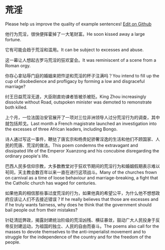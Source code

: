# 荒淫

Please help us improve the quality of example sentences! [Edit on Github](https://github.com/jiyushe/jiyu-example-sentence-source/blob/main/chinese/huangyin.md)

<p><span class="chinese">他行为荒淫，很快便挥霍掉了一大笔财富。</span><span class="english">He soon kissed away a large fortune.</span></p>

<p><span class="chinese">它有可能会趋于荒淫和滥用。</span><span class="english">It can be subject to excesses and abuse.</span></p>

<p><span class="chinese">这一幕让人想起古罗马荒淫的狂欢宴会。</span><span class="english">It was reminiscent of a scene from a Roman orgy.</span></p>

<p><span class="chinese">你存心拿玷辱门庭的婚姻来把忤逆和荒淫的杯子注满吗？</span><span class="english">You intend to fill up the cup of disobedience and profligacy by forming a low and disgraceful marriage?</span></p>

<p><span class="chinese">纣王日益荒淫无道，大臣刚直劝谏者皆被杀被贬。</span><span class="english">King Zhou increasingly dissolute without Road, outspoken minister was demoted to remonstrate both killed.</span></p>

<p><span class="chinese">上个月，一位法国治安官展开了一项对三位非洲领导人过分荒淫行为的调查，其中就包括邦戈。</span><span class="english">Last month a French magistrate launched an investigation into the excesses of three African leaders, including Bongo.</span></p>

<p><span class="chinese">诗人通过写这一事件，鞭挞了唐玄宗和杨贵妃骄奢淫逸的生活和他们不顾国家、人民的荒唐、荒淫的做法。</span><span class="english">This poem condemns the extravagant and dissipated life of the Emperor Xuanzong and his concubine disregarding the ordinary people's life.</span></p>

<p><span class="chinese">巴西人民多信仰宗教，大多数教堂对于狂欢节期间的荒淫行为和婚姻假期表示难以茍同，天主教会数百年以来一直在进行这项战斗。</span><span class="english">Many of the churches frown on carnival as a time of loose behaviour and marriage-breaking, a fight that the Catholic church has waged for centuries.</span></p>

<p><span class="chinese">如果他真的相信那些事过度荒淫的行为，如果他真的希望公平，为什么他不想想政府应该让人们不去接近错误？</span><span class="english">If he really believes that those are excesses and if he truly wants fairness, why does he think that the government should bail people out from their mistakes?</span></p>

<p><span class="chinese">针砭清廷弊政，揭露封建统治阶级的荒淫凶残、横征暴敛，鼓动广大人民投身于反帝反封建运动，为祖国的独立、人民的自由而奋斗。</span><span class="english">The poems also call for the masses to devote themselves to the anti-imperialist movement and to struggle for the independence of the country and for the freedom of the people.</span></p>

